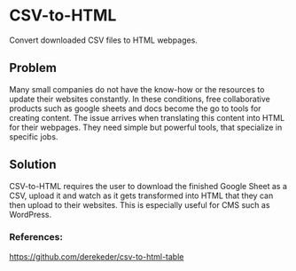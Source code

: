 # CSV-to-HTML
Convert downloaded CSV files to HTML webpages. 

## Problem
Many small companies do not have the know-how or the resources to update their websites constantly. In these conditions, free collaborative products such as google sheets and docs become the go to tools for creating content. The issue arrives when translating this content into HTML for their webpages. They need simple but powerful tools, that specialize in specific jobs. 


## Solution
CSV-to-HTML requires the user to download the finished Google Sheet as a CSV, upload it and watch as it gets transformed into HTML that they can then upload to their websites. This is especially useful for CMS such as WordPress. 

### References:
https://github.com/derekeder/csv-to-html-table